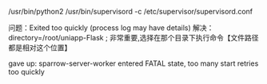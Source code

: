 /usr/bin/python2 /usr/bin/supervisord -c /etc/supervisor/supervisord.conf


问题：Exited too quickly (process log may have details)
解决：directory=/root/uniapp-Flask ; 非常重要,选择在那个目录下执行命令【文件路径都是相对这个位置】



gave up: sparrow-server-worker entered FATAL state, too many start retries too quickly